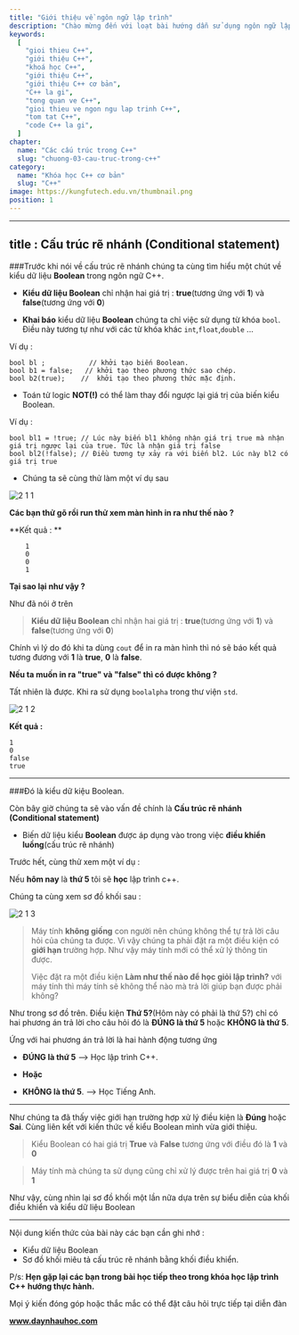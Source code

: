 ```yaml
---
title: "Giới thiệu về ngôn ngữ lập trình"
description: "Chào mừng đến với loạt bài hướng dẫn sử dụng ngôn ngữ lập trình C++! Loạt bài hướng dẫn này được thiết kế cho những người chưa hoặc biết một ít lập trình."
keywords:
  [
    "gioi thieu C++",
    "giới thiệu C++",
    "khoá học C++",
    "giới thiệu C++",
    "giới thiệu C++ cơ bản",
    "C++ la gi",
    "tong quan ve C++",
    "gioi thieu ve ngon ngu lap trinh C++",
    "tom tat C++",
    "code C++ la gi",
  ]
chapter:
  name: "Các cấu trúc trong C++"
  slug: "chuong-03-cau-truc-trong-c++"
category:
  name: "Khóa học C++ cơ bản"
  slug: "C++"
image: https://kungfutech.edu.vn/thumbnail.png
position: 1
---
```

---
title : Cấu trúc rẽ nhánh (Conditional statement)
---

###Trước khi nói về cấu trúc rẽ nhánh chúng ta cùng tìm hiểu một chút về kiểu dữ liệu **Boolean** trong ngôn ngữ C++.

* **Kiểu dữ liệu Boolean** chỉ nhận hai giá trị : **true**(tương ứng với **1**) và **false**(tương ứng với **0**)

* **Khai báo** kiểu dữ liệu **Boolean** chúng ta chỉ việc sử dụng từ khóa `bool`. Điều này tương tự như với các từ khóa khác `int`,`float`,`double` ...

Ví dụ  :

	bool bl ;           // khởi tạo biến Boolean.
	bool b1 = false;   // khởi tạo theo phương thức sao chép.
	bool b2(true);    //  khởi tạo theo phương thức mặc định. 

* Toán tử logic **NOT(!)** có thể làm thay đổi ngược lại giá trị của biến kiểu Boolean.

Ví dụ :

    bool bl1 = !true; // Lúc này biến bl1 không nhận giá trị true mà nhận giá trị ngược lại của true. Tức là nhận giá trị false
    bool bl2(!false); // Điều tương tự xảy ra với biến bl2. Lúc này bl2 có giá trị true


* Chúng ta sẽ cùng thử làm một ví dụ sau 

![2 1 1](https://github.com/daynhauhoc/cppcoban/assets/88678933/2c2546e7-e878-4fd0-ac6f-00d7f876a6b0)


**Các bạn thử gõ rồi run thử xem màn hình in ra như thế nào ?**

**Kết quả : **

 	    1
    	0
    	0
    	1
**Tại sao lại như vậy ?**

Như đã nói ở trên  
>**Kiểu dữ liệu Boolean** chỉ nhận hai giá trị : **true**(tương ứng với **1**) và **false**(tương ứng với **0**)

Chính vì lý do đó khi ta dùng `cout` để in ra màn hình thì nó sẽ báo kết quả tương đương với **1** là **true**, **0** là **false**.

**Nếu ta muốn in ra "true" và "false" thì có được không ?**

Tất nhiên là được. Khi ra sử dụng `boolalpha` trong thư viện `std`.

 
![2 1 2](https://github.com/daynhauhoc/cppcoban/assets/88678933/7ad55c14-ea8b-446f-87f0-4fba73b2b8ba)


**Kết quả :**

	1
	0
	false
	true

----------

###Đó là kiểu dữ kiệu Boolean. 

Còn bây giờ chúng ta sẽ vào vấn đề chính là **Cấu trúc rẽ nhánh (Conditional statement)**

* Biến dữ liệu kiểu **Boolean** được áp dụng vào trong việc **điều khiển luồng**(cấu trúc rẽ nhánh)

Trước hết, cùng thử xem một ví dụ :

 Nếu **hôm nay** là **thứ 5** tôi sẽ **học** lập trình c++.

Chúng ta cùng xem sơ đồ khối sau :

![2 1 3](https://github.com/daynhauhoc/cppcoban/assets/88678933/61698ebe-f8cc-4b78-8906-846141d220fc)


> Máy tính **không giống** con người nên chúng không thể tự trả lời câu hỏi của chúng ta được. Vì vậy chúng ta phải đặt ra một điều kiện có **giới hạn** trường hợp. Như vậy máy tính mới có thể xử lý thông tin được.
> 
> Việc đặt ra một điều kiện **Làm như thế nào để học giỏi lập trình?** với máy tính thì máy tính sẽ không thể nào mà trả lời giúp bạn được phải không?



Như trong sơ đồ trên. Điều kiện **Thứ 5?**(Hôm này có phải là thứ 5?) chỉ có hai phương án trả lời cho câu hỏi đó là **ĐÚNG là thứ 5** hoặc **KHÔNG là thứ 5**.

Ứng với hai phương án trả lời là hai hành động tương ứng 

 * **ĐÚNG là thứ 5** --> Học lập trình C++.

 * **Hoặc**
 
 * **KHÔNG là thứ 5**. --> Học Tiếng Anh.

----------

Như chúng ta đã thấy việc giới hạn trường hợp xử lý điều kiện là **Đúng** hoặc **Sai**.
Cùng liên kết với kiến thức về kiểu Boolean mình vừa giới thiệu.

> Kiểu Boolean có hai giá trị **True** và **False** tương ứng với điều đó là **1** và **0**

> Máy tính mà chúng ta sử dụng cũng chỉ xử lý được trên hai giá trị **0** và **1**

Như vậy, cùng nhìn lại sơ đồ khối một lần nữa dựa trên sự biểu diễn của khối điều khiển và kiểu dữ liệu Boolean



----------

Nội dung kiến thức của bài này các bạn cần ghi nhớ :

 * Kiểu dữ liệu Boolean
 * Sơ đồ khối miêu tả cấu trúc rẽ nhánh bằng khối điều khiển.
 


P/s: **Hẹn gặp lại các bạn trong bài học tiếp theo trong khóa học lập trình C++ hướng thực hành.**


Mọi ý kiến đóng góp hoặc thắc mắc có thể đặt câu hỏi trực tiếp tại diễn đàn 

**www.daynhauhoc.com**






